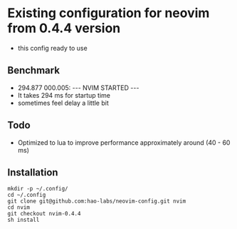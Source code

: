 # Existing configuration for neovim from 0.4.4 version
- this config ready to use

## Benchmark
- 294.877  000.005: --- NVIM STARTED ---
- It takes 294 ms for startup time
- sometimes feel delay a little bit

## Todo
- Optimized to lua to improve performance approximately around (40 - 60 ms)

## Installation
```
mkdir -p ~/.config/
cd ~/.config
git clone git@github.com:hao-labs/neovim-config.git nvim
cd nvim
git checkout nvim-0.4.4
sh install
```
